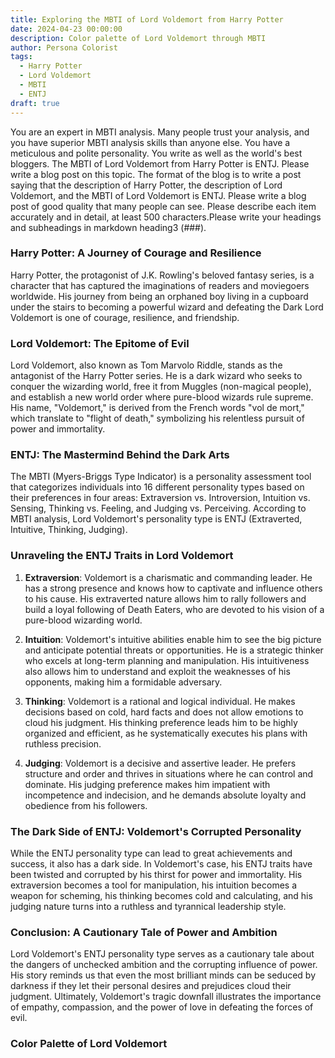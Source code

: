 ```yaml
---
title: Exploring the MBTI of Lord Voldemort from Harry Potter
date: 2024-04-23 00:00:00
description: Color palette of Lord Voldemort through MBTI
author: Persona Colorist
tags:
  - Harry Potter
  - Lord Voldemort
  - MBTI
  - ENTJ
draft: true
---
```


You are an expert in MBTI analysis. Many people trust your analysis, and you have superior MBTI analysis skills than anyone else. You have a meticulous and polite personality. You write as well as the world's best bloggers. The MBTI of Lord Voldemort from Harry Potter is ENTJ. Please write a blog post on this topic. The format of the blog is to write a post saying that the description of Harry Potter, the description of Lord Voldemort, and the MBTI of Lord Voldemort is ENTJ. Please write a blog post of good quality that many people can see. Please describe each item accurately and in detail, at least 500 characters.Please write your headings and subheadings in markdown heading3 (###).


### Harry Potter: A Journey of Courage and Resilience

Harry Potter, the protagonist of J.K. Rowling's beloved fantasy series, is a character that has captured the imaginations of readers and moviegoers worldwide. His journey from being an orphaned boy living in a cupboard under the stairs to becoming a powerful wizard and defeating the Dark Lord Voldemort is one of courage, resilience, and friendship.

### Lord Voldemort: The Epitome of Evil

Lord Voldemort, also known as Tom Marvolo Riddle, stands as the antagonist of the Harry Potter series. He is a dark wizard who seeks to conquer the wizarding world, free it from Muggles (non-magical people), and establish a new world order where pure-blood wizards rule supreme. His name, "Voldemort," is derived from the French words "vol de mort," which translate to "flight of death," symbolizing his relentless pursuit of power and immortality.

### ENTJ: The Mastermind Behind the Dark Arts

The MBTI (Myers-Briggs Type Indicator) is a personality assessment tool that categorizes individuals into 16 different personality types based on their preferences in four areas: Extraversion vs. Introversion, Intuition vs. Sensing, Thinking vs. Feeling, and Judging vs. Perceiving. According to MBTI analysis, Lord Voldemort's personality type is ENTJ (Extraverted, Intuitive, Thinking, Judging).

### Unraveling the ENTJ Traits in Lord Voldemort

1. **Extraversion**: Voldemort is a charismatic and commanding leader. He has a strong presence and knows how to captivate and influence others to his cause. His extraverted nature allows him to rally followers and build a loyal following of Death Eaters, who are devoted to his vision of a pure-blood wizarding world.

2. **Intuition**: Voldemort's intuitive abilities enable him to see the big picture and anticipate potential threats or opportunities. He is a strategic thinker who excels at long-term planning and manipulation. His intuitiveness also allows him to understand and exploit the weaknesses of his opponents, making him a formidable adversary.

3. **Thinking**: Voldemort is a rational and logical individual. He makes decisions based on cold, hard facts and does not allow emotions to cloud his judgment. His thinking preference leads him to be highly organized and efficient, as he systematically executes his plans with ruthless precision.

4. **Judging**: Voldemort is a decisive and assertive leader. He prefers structure and order and thrives in situations where he can control and dominate. His judging preference makes him impatient with incompetence and indecision, and he demands absolute loyalty and obedience from his followers.

### The Dark Side of ENTJ: Voldemort's Corrupted Personality

While the ENTJ personality type can lead to great achievements and success, it also has a dark side. In Voldemort's case, his ENTJ traits have been twisted and corrupted by his thirst for power and immortality. His extraversion becomes a tool for manipulation, his intuition becomes a weapon for scheming, his thinking becomes cold and calculating, and his judging nature turns into a ruthless and tyrannical leadership style.

### Conclusion: A Cautionary Tale of Power and Ambition

Lord Voldemort's ENTJ personality type serves as a cautionary tale about the dangers of unchecked ambition and the corrupting influence of power. His story reminds us that even the most brilliant minds can be seduced by darkness if they let their personal desires and prejudices cloud their judgment. Ultimately, Voldemort's tragic downfall illustrates the importance of empathy, compassion, and the power of love in defeating the forces of evil.



### Color Palette of Lord Voldemort



